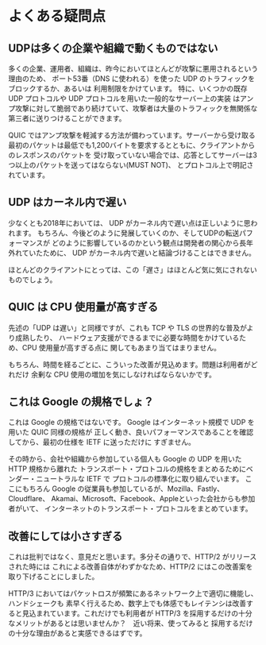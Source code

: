# よくある疑問点

## UDPは多くの企業や組織で動くものではない
多くの企業、運用者、組織は、昨今においてほとんどが攻撃に悪用されるという理由のため、
ポート53番（DNS に使われる）を使った UDP のトラフィックをブロックするか、あるいは
利用制限をかけています。
特に、いくつかの既存 UDP プロトコルや UDP プロトコルを用いた一般的なサーバー上の実装
はアンプ攻撃に対して脆弱であり続けていて、攻撃者は大量のトラフィックを無関係な
第三者に送りつけることができます。

QUIC ではアンプ攻撃を軽減する方法が備わっています。サーバーから受け取る
最初のパケットは最低でも1,200バイトを要求するとともに、クライアントからのレスポンスのパケットを
受け取っていない場合では、応答としてサーバーは3つ以上のパケットを送ってはならない(MUST NOT)、
とプロトコル上で明記されています。

## UDP はカーネル内で遅い

少なくとも2018年においては、 UDP がカーネル内で遅い点は正しいように思われます。
もちろん、今後どのように発展していくのか、そしてUDPの転送パフォーマンスが
どのように影響しているのかという観点は開発者の関心から長年外れていたために、
UDP がカーネル内で遅いと結論づけることはできません。

ほとんどのクライアントにとっては、この「遅さ」はほとんど気に気にされないものでしょう。

## QUIC は CPU 使用量が高すぎる

先述の「UDP は遅い」と同様ですが、これも TCP や TLS の世界的な普及がより成熟したり、
ハードウェア支援ができるまでに必要な時間をかけているため、CPU 使用量が高すぎる点に
関してもあまり当てはまりません。

もちろん、時間を経るごとに、こういった改善が見込めます。問題は利用者がどれだけ
余剰な CPU 使用の増加を気にしなければならないかです。

## これは Google の規格でしょ？

これは Google の規格ではないです。 Google はインターネット規模で UDP を用いた QUIC 同様の規格が
正しく動き、良いパフォーマンスであることを確認してから、最初の仕様を IETF に送っただけに
すぎません。

その時から、会社や組織から参加している個人も Google の UDP を用いた HTTP 規格から離れた
トランスポート・プロトコルの規格をまとめるためにベンダー・ニュートラルな IETF で
プロトコルの標準化に取り組んでいます。
ここにもちろん Google の従業員も参加しているが、Mozilla、Fastly、Cloudflare、
Akamai、Microsoft、Facebook、Appleといった会社からも参加者がいて、
インターネットのトランスポート・プロトコルをまとめています。


## 改善にしては小さすぎる

これは批判ではなく、意見だと思います。多分その通りで、HTTP/2 がリリースされた時には
これによる改善自体がわずかなため、HTTP/2 にはこの改善案を取り下げることにしました。

HTTP/3 においてはパケットロスが頻繁にあるネットワーク上で適切に機能し、ハンドシェークも
素早く行えるため、数字上でも体感でもレイテンシは改善すると見込まれています。これだけでも利用者が
HTTP/3 を採用するだけの十分なメリットがあるとは思いませんか？　近い将来、使ってみると
採用するだけの十分な理由があると実感できるはずです。

